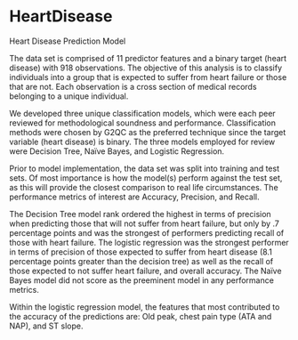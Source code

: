 # HeartDisease
Heart Disease Prediction Model

The data set is comprised of 11 predictor features and a binary target (heart disease) with 918 observations. The objective of this analysis is to classify individuals into a group that is expected to suffer from heart failure or those that are not.  Each observation is a cross section of medical records belonging to a unique individual.

We developed three unique classification models, which were each peer reviewed for methodological soundness and performance. Classification methods were chosen by G2QC as the preferred technique since the target variable (heart disease) is binary. The three models employed for review were Decision Tree, Naïve Bayes, and Logistic Regression. 

Prior to model implementation, the data set was split into training and test sets. Of most importance is how the model(s) perform against the test set, as this will provide the closest comparison to real life circumstances. The performance metrics of interest are Accuracy, Precision, and Recall.

The Decision Tree model rank ordered the highest in terms of precision when predicting those that will not suffer from heart failure, but only by .7 percentage points and was the strongest of performers predicting recall of those with heart failure. The logistic regression was the strongest performer in terms of precision of those expected to suffer from heart disease (8.1 percentage points greater than the decision tree) as well as the recall of those expected to not suffer heart failure, and overall accuracy. The Naïve Bayes model did not score as the preeminent model in any performance metrics. 

Within the logistic regression model, the features that most contributed to the accuracy of the predictions are: Old peak, chest pain type (ATA and NAP),  and ST slope. 
